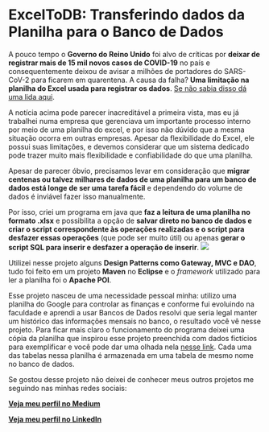 # ExcelToDB: Transferindo dados da Planilha para o Banco de Dados
A pouco tempo o **Governo do Reino Unido** foi alvo de críticas por **deixar de registrar mais de 15 mil novos casos de COVID-19** no país e consequentemente deixou de avisar a milhões de portadores do SARS-CoV-2 para ficarem em quarentena. A causa da falha? **Uma limitação na planilha do Excel usada para registrar os dados**. [Se não sabia disso dá uma lida aqui](https://gizmodo.uol.com.br/limitacao-excel-reino-unido-covid-19/).

A notícia acima pode parecer inacreditável a primeira vista, mas eu já trabalhei numa empresa que gerenciava um importante processo interno por meio de uma planilha do excel, e por isso não dúvido que a mesma situação ocorra em outras empresas. Apesar da flexibilidade do Excel, ele possui suas limitações, e devemos considerar que um sistema dedicado pode trazer muito mais flexibilidade e confiabilidade do que uma planilha.

Apesar de parecer óbvio, precisamos levar em consideração que **migrar centenas ou talvez milhares de dados de uma planilha para um banco de dados está longe de ser uma tarefa fácil** e dependendo do volume de dados é inviável fazer isso manualmente.

Por isso, criei um programa em java que **faz a leitura de uma planilha no formato .xlsx** e possibilita a opção de **salvar direto no banco de dados e criar o script correspondente às operações realizadas e o script para desfazer essas operações** (que pode ser muito útil) ou apenas **gerar o script SQL para inserir e desfazer a operação de inserir**.
 ![](https://github.com/fabioTowers/ExcelToDB/blob/main/ilustracao_ExcelToDB.jpg)

Utilizei nesse projeto alguns **Design Patterns como Gateway, MVC e DAO**, tudo foi feito em um projeto **Maven** no **Eclipse** e o *framework* utilizado para ler a planilha foi o **Apache POI**.

Esse projeto nasceu de uma necessidade pessoal minha: utilizo uma planilha do Google para controlar as finanças e conforme fui evoluindo na faculdade e aprendi a usar Bancos de Dados resolvi que seria legal manter um histórico das informações mensais no banco, o resultado você vê nesse projeto.
Para ficar mais claro o funcionamento do programa deixei uma cópia da planilha que inspirou esse projeto preenchida com dados fictícios para exemplificar e você pode dar uma olhada nela [nesse link](https://docs.google.com/spreadsheets/d/1kM-nf5Hjwc83KpomDjvyMolrkByd4O-8A1gPx5RV3P4/edit?usp=sharing). Cada uma das tabelas nessa planilha é armazenada em uma tabela de mesmo nome no banco de dados.

Se gostou desse projeto não deixei de conhecer meus outros projetos me seguindo nas minhas redes sociais:

[**Veja meu perfil no Medium**](https://medium.com/@fabiomendes_95615)

[**Veja meu perfil no LinkedIn**](https://www.linkedin.com/in/fabio-mendes-35743b128)
